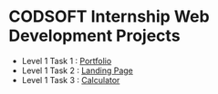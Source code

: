 # CODSOFT Internship Web Development Projects
- Level 1 Task 1 : [Portfolio](https://priyanshis20.github.io/CODSOFT/Portfolio%20Site/)
- Level 1 Task 2 : [Landing Page](https://priyanshis20.github.io/CODSOFT/Landing%20Page/)
- Level 1 Task 3 : [Calculator](https://priyanshis20.github.io/CODSOFT/Calculator%20Site/)
